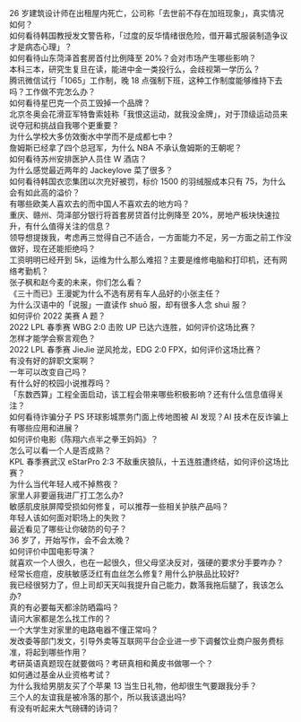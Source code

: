 26 岁建筑设计师在出租屋内死亡，公司称「去世前不存在加班现象」，真实情况如何？  
如何看待韩国教授发文警告称，「过度的反华情绪很危险，借开幕式服装制造争议才是病态心理」？  
如何看待山东菏泽首套房首付比例降至 20%？会对市场产生哪些影响？  
本科三本，研究生复旦在读，能进中金一类投行么，会歧视第一学历么？  
腾讯微信试行「1065」工作制，晚 18 点强制下班，这种工作制度能够维持下去吗？工作做不完怎么办？  
如何看待星巴克一个员工毁掉一个品牌？  
北京冬奥会花滑亚军特鲁索娃称「我恨这运动，就我没金牌」，对于顶级运动员来说夺冠和挑战自我哪个更重要？  
为什么学校大多仿效衡水中学而不是成都七中？  
詹姆斯已经拿了四个总冠军，为什么 NBA 不承认詹姆斯的王朝呢？  
如何看待苏州安排医护人员住 W 酒店？  
为什么感觉最近两年的 Jackeylove 菜了很多？  
如何看待韩国衣恋集团以次充好被罚，标价 1500 的羽绒服成本只有 75，为什么会有如此高的溢价？  
有哪些欧美人喜欢去的而中国人不喜欢去的地方吗？  
重庆、赣州、菏泽部分银行将首套房贷首付比例降至 20%，房地产板块快速拉升，有什么值得关注的信息？  
领导想提拨我，考虑再三觉得自己不适合，一方面能力不足，另一方面之前工作没做好，现在还能拒绝吗？  
工资明明已经开到 5k，运维为什么那么难招？主要是维修电脑和打印机，还有网络考勤机？  
张子枫和赵今麦的未来，你们怎么看？  
《三十而已》王漫妮为什么不选有房有车人品好的小张主任？  
为什么汉语中的「说服」一直读作 shuō 服，却有很多人念 shuì 服？  
如何评价 2022 美赛 A 题？  
2022 LPL 春季赛 WBG 2:0 击败 UP 已达六连胜，如何评价这场比赛？  
怎样才能学会察言观色？  
2022 LPL 春季赛 JieJie 逆风抢龙，EDG 2:0 FPX，如何评价这场比赛？  
有没有好的辞职文案啊？  
一年可以改变自己吗？  
有什么好的校园小说推荐吗？  
「东数西算」工程全面启动，该工程会带来哪些积极影响？还有什么信息值得关注？  
如何看待诈骗分子 PS 环球影城票务门面上传地图被 AI 发现？AI 技术在反诈骗上有哪些应用和进展？  
如何评价电影《陈翔六点半之拳王妈妈》？  
怎么可以看一个人是否成熟？  
KPL 春季赛武汉 eStarPro 2:3 不敌重庆狼队，十五连胜遭终结，如何评价这场比赛？  
为什么当代年轻人戒不掉熬夜？  
家里人非要逼我进厂打工怎么办?  
敏感肌皮肤屏障受损如何修复，可以推荐一些相关护肤产品吗？  
年轻人该如何面对职场上的失败？  
最近看见了哪些让你破防的句子？  
36 岁了，开始写作，会不会太晚？  
如何评价中国电影导演？  
就喜欢一个人很久，也在一起很久，但父母坚决反对，强硬的要求分手要咋办？  
经常长痘痘，皮肤敏感泛红有血丝怎么修复? 用什么护肤品比较好?  
我已经很努力了，但上司却天天叫我提升自己能力，数落我拖后腿了，我该怎么办?  
真的有必要每天都涂防晒霜吗？  
请问大家都是怎么找工作的？  
一个大学生对家里的电路电器不懂正常吗？  
发改委等部门发文，引导外卖等互联网平台企业进一步下调餐饮业商户服务费标准，将起到哪些作用？  
考研英语真题现在就要做吗？考研真相和黄皮书做哪一个？  
如何通过基金从业资格考试？  
为什么我给男朋友买了个苹果 13 当生日礼物，他却很生气要跟我分手？  
三个人的友谊我是被冷落的那个，所以我该退出吗?  
有没有听起来大气磅礴的诗词？  
